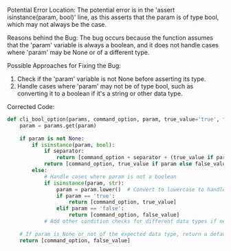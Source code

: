 Potential Error Location:
The potential error is in the 'assert isinstance(param, bool)' line, as this asserts that the param is of type bool, which may not always be the case.

Reasons behind the Bug:
The bug occurs because the function assumes that the 'param' variable is always a boolean, and it does not handle cases where 'param' may be None or of a different type.

Possible Approaches for Fixing the Bug:
1. Check if the 'param' variable is not None before asserting its type.
2. Handle cases where 'param' may not be of type bool, such as converting it to a boolean if it's a string or other data type.

Corrected Code:
```python
def cli_bool_option(params, command_option, param, true_value='true', false_value='false', separator=None):
    param = params.get(param)
    
    if param is not None:
        if isinstance(param, bool):
            if separator:
                return [command_option + separator + (true_value if param else false_value)]
            return [command_option, true_value if param else false_value]
        else:
            # Handle cases where param is not a boolean
            if isinstance(param, str):
                param = param.lower()  # Convert to lowercase to handle case-insensitivity
                if param == 'true':
                    return [command_option, true_value]
                elif param == 'false':
                    return [command_option, false_value]
            # Add other condition checks for different data types if needed
    
    # If param is None or not of the expected data type, return a default value
    return [command_option, false_value]
```